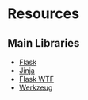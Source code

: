 # Resources
## Main Libraries
* [Flask](https://flask.palletsprojects.com/en/2.0.x/tutorial/)
* [Jinja](https://jinja2docs.readthedocs.io/en/stable/)
* [Flask WTF](https://flask-wtf.readthedocs.io/en/stable/)
* [Werkzeug](https://werkzeug.palletsprojects.com/en/2.0.x/)
